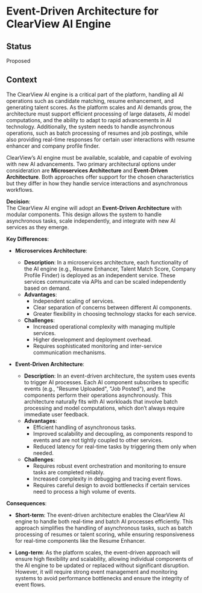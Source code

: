 # Event-Driven Architecture for ClearView AI Engine

## Status
Proposed

## Context  
The ClearView AI engine is a critical part of the platform, handling all AI operations such as candidate matching, resume enhancement, and generating talent scores. 
As the platform scales and AI demands grow, the architecture must support efficient processing of large datasets, AI model computations, and the ability to adapt to rapid advancements in AI technology. Additionally, the system needs to handle asynchronous operations, such as batch processing of resumes and job postings, while also providing real-time responses for certain user interactions with resume enhancer and company profile finder.

ClearView’s AI engine must be available, scalable, and capable of evolving with new AI advancements. 
Two primary architectural options under consideration are **Microservices Architecture** and **Event-Driven Architecture**. Both approaches offer support for the chosen characteristics but they differ in how they handle service interactions and asynchronous workflows.

**Decision**:  
The ClearView AI engine will adopt an **Event-Driven Architecture** with modular components. This design allows the system to handle asynchronous tasks, scale independently, and integrate with new AI services as they emerge.

**Key Differences**:
- **Microservices Architecture**:
    - **Description**: In a microservices architecture, each functionality of the AI engine (e.g., Resume Enhancer, Talent Match Score, Company Profile Finder) is deployed as an independent service. These services communicate via APIs and can be scaled independently based on demand.
    - **Advantages**:
        - Independent scaling of services.
        - Clear separation of concerns between different AI components.
        - Greater flexibility in choosing technology stacks for each service.
    - **Challenges**:
        - Increased operational complexity with managing multiple services.
        - Higher development and deployment overhead.
        - Requires sophisticated monitoring and inter-service communication mechanisms.

- **Event-Driven Architecture**:
    - **Description**: In an event-driven architecture, the system uses events to trigger AI processes. Each AI component subscribes to specific events (e.g., "Resume Uploaded", "Job Posted"), and the components perform their operations asynchronously. This architecture naturally fits with AI workloads that involve batch processing and model computations, which don’t always require immediate user feedback.
    - **Advantages**:
        - Efficient handling of asynchronous tasks.
        - Improved scalability and decoupling, as components respond to events and are not tightly coupled to other services.
        - Reduced latency for real-time tasks by triggering them only when needed.
    - **Challenges**:
        - Requires robust event orchestration and monitoring to ensure tasks are completed reliably.
        - Increased complexity in debugging and tracing event flows.
        - Requires careful design to avoid bottlenecks if certain services need to process a high volume of events.

**Consequences**:
- **Short-term**: The event-driven architecture enables the ClearView AI engine to handle both real-time and batch AI processes efficiently. This approach simplifies the handling of asynchronous tasks, such as batch processing of resumes or talent scoring, while ensuring responsiveness for real-time components like the Resume Enhancer. 

- **Long-term**: As the platform scales, the event-driven approach will ensure high flexibility and scalability, allowing individual components of the AI engine to be updated or replaced without significant disruption. However, it will require strong event management and monitoring systems to avoid performance bottlenecks and ensure the integrity of event flows.